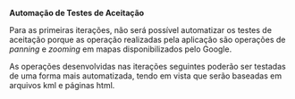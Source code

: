 **Automação de Testes de Aceitação**

Para as primeiras iterações, não será possível automatizar os testes de aceitação porque as operação realizadas pela aplicação são operações de _panning_ e _zooming_ em mapas disponibilizados pelo Google.

As operações desenvolvidas nas iterações seguintes poderão ser testadas de uma forma mais automatizada, tendo em vista que serão baseadas em arquivos kml e páginas html.